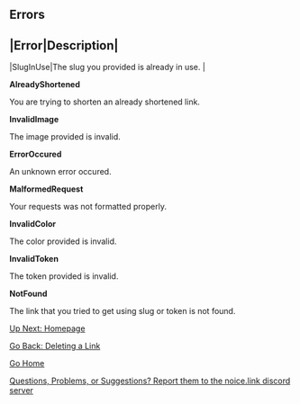 ## Errors

|Error|Description|
-------------------
|SlugInUse|The slug you provided is already in use. |






**AlreadyShortened**

You are trying to shorten an already shortened link. 


**InvalidImage**

The image provided is invalid. 


**ErrorOccured**

An unknown error occured. 


**MalformedRequest**

Your requests was not formatted properly. 


**InvalidColor**

The color provided is invalid. 


**InvalidToken**

The token provided is invalid. 


**NotFound**

The link that you tried to get using slug or token is not found. 


[Up Next: Homepage](https://johnjiromanji.github.io/noicepy)

[Go Back: Deleting a Link](https://johnjiromanji.github.io/delete)

[Go Home](https://johnjiromanji.github.io/noicepy)

[Questions, Problems, or Suggestions? Report them to the noice.link discord server](https://discord.com/invite/879kJMUgGP)
